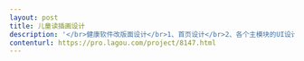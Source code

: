 ```yaml
---                
layout: post       
title: 儿童读插画设计           
description: '</br>健康软件改版面设计</br>1、首页设计</br>2、各个主模块的UI设计</br>3、系统已经有了，现在只是觉得版面设计的不好看，交互体验不够好，现在需要一位经验丰富的设计师帮忙给重新设计一下。</br>4、最好，是福州本地的设计师，可以当面沟通。</br>'     
contenturl: https://pro.lagou.com/project/8147.html      
---                 
```

